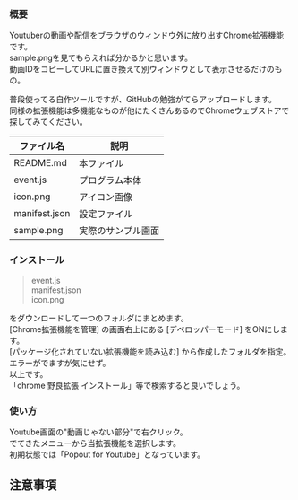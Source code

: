 ### 概要
Youtuberの動画や配信をブラウザのウィンドウ外に放り出すChrome拡張機能です。  
sample.pngを見てもらえれば分かるかと思います。  
動画IDをコピーしてURLに置き換えて別ウィンドウとして表示させるだけのもの。  

普段使ってる自作ツールですが、GitHubの勉強がてらアップロードします。  
同様の拡張機能は多機能なものが他にたくさんあるのでChromeウェブストアで探してみてください。  

| ファイル名 | 説明 |
| ---- | ---- |
| README.md | 本ファイル |
| event.js | プログラム本体 |
| icon.png | アイコン画像 |
| manifest.json | 設定ファイル |
| sample.png | 実際のサンプル画面 |

### インストール
> event.js  
> manifest.json  
> icon.png  

をダウンロードして一つのフォルダにまとめます。  
[Chrome拡張機能を管理] の画面右上にある [デベロッパーモード] をONにします。  
[パッケージ化されていない拡張機能を読み込む] から作成したフォルダを指定。  
エラーがでますが気にせず。  
以上です。  
「chrome 野良拡張 インストール」等で検索すると良いでしょう。

### 使い方
Youtube画面の"動画じゃない部分"で右クリック。  
でてきたメニューから当拡張機能を選択します。  
初期状態では「Popout for Youtube」となっています。

## 注意事項
